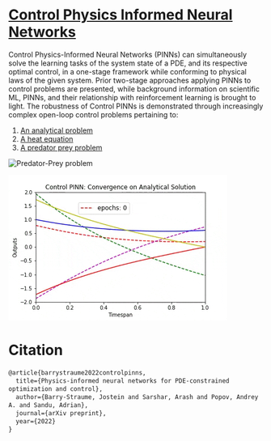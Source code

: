 # [Control Physics Informed Neural Networks](https://arxiv.org/)
Control Physics-Informed Neural Networks (PINNs) can simultaneously solve the learning tasks of the system state of a PDE, and its respective optimal control, in a one-stage framework while conforming to physical laws of the given system. Prior two-stage approaches applying PINNs to control problems are presented, while background information on scientific ML, PINNs, and their relationship with reinforcement learning is brought to light. The robustness of Control PINNs is demonstrated through increasingly complex open-loop control problems pertaining to:
1. [An analytical problem](https://github.com/ComputationalScienceLaboratory/control-pinn/blob/main/notebooks/ControlPINN_Analytical_Problem.ipynb)
2. [A heat equation](https://github.com/ComputationalScienceLaboratory/control-pinn/blob/main/notebooks/ControlPINN_HeatEquation_1D.ipynb)
3. [A predator prey problem](https://github.com/ComputationalScienceLaboratory/control-pinn/blob/main/notebooks/ControlPINN_Predator_Prey_2D.ipynb)

![Predator-Prey problem](https://github.com/ComputationalScienceLaboratory/control-pinns/blob/main/animations/ControlPINN_Predator_Prey_Absolute_Error.gif "Evolution of the absolute error between the solution and numerical simulation")

![Analytical problem](https://github.com/ComputationalScienceLaboratory/control-pinns/blob/main/animations/AnalyticalProblem_Convergence.gif "Evolution of the solution and optimal control")

# Citation
```
@article{barrystraume2022controlpinns,
  title={Physics-informed neural networks for PDE-constrained optimization and control},
  author={Barry-Straume, Jostein and Sarshar, Arash and Popov, Andrey A. and Sandu, Adrian},
  journal={arXiv preprint},
  year={2022}
}
```

